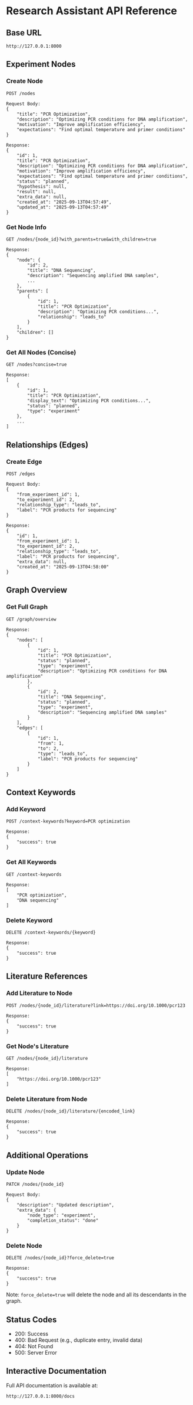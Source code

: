 # Research Assistant API Reference

## Base URL

```
http://127.0.0.1:8000
```

## Experiment Nodes

### Create Node

```http
POST /nodes

Request Body:
{
    "title": "PCR Optimization",
    "description": "Optimizing PCR conditions for DNA amplification",
    "motivation": "Improve amplification efficiency",
    "expectations": "Find optimal temperature and primer conditions"
}

Response:
{
    "id": 1,
    "title": "PCR Optimization",
    "description": "Optimizing PCR conditions for DNA amplification",
    "motivation": "Improve amplification efficiency",
    "expectations": "Find optimal temperature and primer conditions",
    "status": "planned",
    "hypothesis": null,
    "result": null,
    "extra_data": null,
    "created_at": "2025-09-13T04:57:49",
    "updated_at": "2025-09-13T04:57:49"
}
```

### Get Node Info

```http
GET /nodes/{node_id}?with_parents=true&with_children=true

Response:
{
    "node": {
        "id": 2,
        "title": "DNA Sequencing",
        "description": "Sequencing amplified DNA samples",
        ...
    },
    "parents": [
        {
            "id": 1,
            "title": "PCR Optimization",
            "description": "Optimizing PCR conditions...",
            "relationship": "leads_to"
        }
    ],
    "children": []
}
```

### Get All Nodes (Concise)

```http
GET /nodes?concise=true

Response:
[
    {
        "id": 1,
        "title": "PCR Optimization",
        "display_text": "Optimizing PCR conditions...",
        "status": "planned",
        "type": "experiment"
    },
    ...
]
```

## Relationships (Edges)

### Create Edge

```http
POST /edges

Request Body:
{
    "from_experiment_id": 1,
    "to_experiment_id": 2,
    "relationship_type": "leads_to",
    "label": "PCR products for sequencing"
}

Response:
{
    "id": 1,
    "from_experiment_id": 1,
    "to_experiment_id": 2,
    "relationship_type": "leads_to",
    "label": "PCR products for sequencing",
    "extra_data": null,
    "created_at": "2025-09-13T04:58:00"
}
```

## Graph Overview

### Get Full Graph

```http
GET /graph/overview

Response:
{
    "nodes": [
        {
            "id": 1,
            "title": "PCR Optimization",
            "status": "planned",
            "type": "experiment",
            "description": "Optimizing PCR conditions for DNA amplification"
        },
        {
            "id": 2,
            "title": "DNA Sequencing",
            "status": "planned",
            "type": "experiment",
            "description": "Sequencing amplified DNA samples"
        }
    ],
    "edges": [
        {
            "id": 1,
            "from": 1,
            "to": 2,
            "type": "leads_to",
            "label": "PCR products for sequencing"
        }
    ]
}
```

## Context Keywords

### Add Keyword

```http
POST /context-keywords?keyword=PCR optimization

Response:
{
    "success": true
}
```

### Get All Keywords

```http
GET /context-keywords

Response:
[
    "PCR optimization",
    "DNA sequencing"
]
```

### Delete Keyword

```http
DELETE /context-keywords/{keyword}

Response:
{
    "success": true
}
```

## Literature References

### Add Literature to Node

```http
POST /nodes/{node_id}/literature?link=https://doi.org/10.1000/pcr123

Response:
{
    "success": true
}
```

### Get Node's Literature

```http
GET /nodes/{node_id}/literature

Response:
[
    "https://doi.org/10.1000/pcr123"
]
```

### Delete Literature from Node

```http
DELETE /nodes/{node_id}/literature/{encoded_link}

Response:
{
    "success": true
}
```

## Additional Operations

### Update Node

```http
PATCH /nodes/{node_id}

Request Body:
{
    "description": "Updated description",
    "extra_data": {
        "node_type": "experiment",
        "completion_status": "done"
    }
}
```

### Delete Node

```http
DELETE /nodes/{node_id}?force_delete=true

Response:
{
    "success": true
}
```

Note: `force_delete=true` will delete the node and all its descendants in the graph.

## Status Codes

- 200: Success
- 400: Bad Request (e.g., duplicate entry, invalid data)
- 404: Not Found
- 500: Server Error

## Interactive Documentation

Full API documentation is available at:

```
http://127.0.0.1:8000/docs
```
